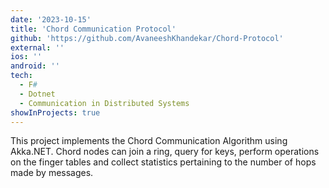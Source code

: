 ```yaml
---
date: '2023-10-15'
title: 'Chord Communication Protocol'
github: 'https://github.com/AvaneeshKhandekar/Chord-Protocol'
external: ''
ios: ''
android: ''
tech:
  - F#
  - Dotnet
  - Communication in Distributed Systems
showInProjects: true
---
```


This project implements the Chord Communication Algorithm using Akka.NET. Chord nodes can join a ring, query for keys, perform operations on the finger tables and collect statistics pertaining to the number of hops made by messages.
